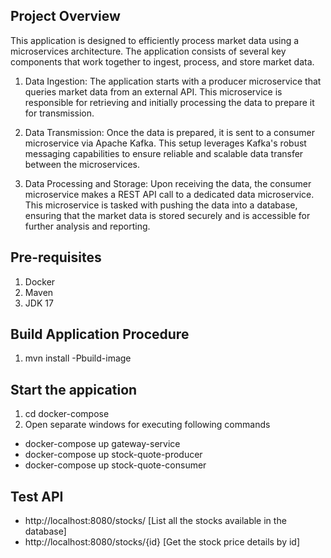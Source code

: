 ## Project Overview

This application is designed to efficiently process market data using a microservices architecture.
The application consists of several key components that work together to ingest, process, and store
market data.

1. Data Ingestion: The application starts with a producer microservice that queries market data from
   an external API. This microservice is responsible for retrieving and initially processing the
   data to prepare it for transmission.

2. Data Transmission: Once the data is prepared, it is sent to a consumer microservice via Apache
   Kafka. This setup leverages Kafka's robust messaging capabilities to ensure reliable and scalable
   data transfer between the microservices.

3. Data Processing and Storage: Upon receiving the data, the consumer microservice makes a REST API
   call to a dedicated data microservice. This microservice is tasked with pushing the data into a
   database, ensuring that the market data is stored securely and is accessible for further analysis
   and reporting.

## Pre-requisites

1. Docker
2. Maven
3. JDK 17

## Build Application Procedure

1. mvn install -Pbuild-image

## Start the appication

1. cd docker-compose
2. Open separate windows for executing following commands

* docker-compose up gateway-service
* docker-compose up stock-quote-producer
* docker-compose up stock-quote-consumer

## Test API

- http://localhost:8080/stocks/        [List all the stocks available in the database]
- http://localhost:8080/stocks/{id}    [Get the stock price details by id]






